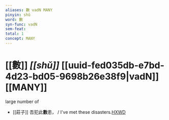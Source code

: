 ```yaml
---
aliases: 數 vadN MANY
pinyin: shǔ
word: 數
syn-func: vadN
sem-feat: 
total: 1
concept: MANY 
---
```

# [[數]] *[[shǔ]]*  [[uuid-fed035db-e7bd-4d23-bd05-9698b26e38f9|vadN]] [[MANY]]
large number of
 - [[莊子]] 吾犯此**數**患，
                     / I've met these disasters.[HXWD](https://hxwd.org/textview.html?location=KR5c0126_tls_020-9a.8)